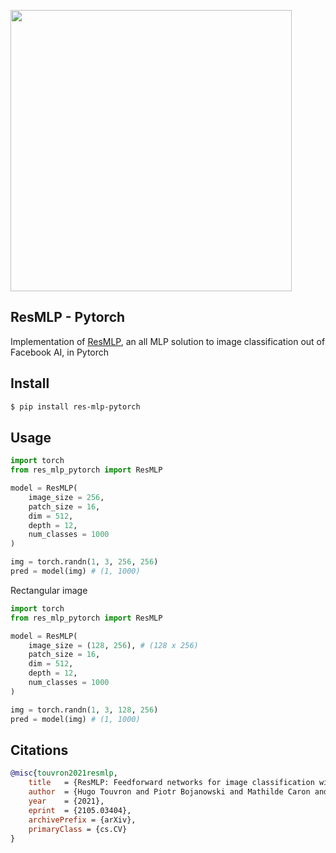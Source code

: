 <img src="./resmlp.png" width="450px"></img>

## ResMLP - Pytorch

Implementation of <a href="https://arxiv.org/abs/2105.03404">ResMLP</a>, an all MLP solution to image classification out of Facebook AI, in Pytorch

## Install

```bash
$ pip install res-mlp-pytorch
```

## Usage

```python
import torch
from res_mlp_pytorch import ResMLP

model = ResMLP(
    image_size = 256,
    patch_size = 16,
    dim = 512,
    depth = 12,
    num_classes = 1000
)

img = torch.randn(1, 3, 256, 256)
pred = model(img) # (1, 1000)
```

Rectangular image

```python
import torch
from res_mlp_pytorch import ResMLP

model = ResMLP(
    image_size = (128, 256), # (128 x 256)
    patch_size = 16,
    dim = 512,
    depth = 12,
    num_classes = 1000
)

img = torch.randn(1, 3, 128, 256)
pred = model(img) # (1, 1000)
```

## Citations

```bibtex
@misc{touvron2021resmlp,
    title   = {ResMLP: Feedforward networks for image classification with data-efficient training}, 
    author  = {Hugo Touvron and Piotr Bojanowski and Mathilde Caron and Matthieu Cord and Alaaeldin El-Nouby and Edouard Grave and Armand Joulin and Gabriel Synnaeve and Jakob Verbeek and Hervé Jégou},
    year    = {2021},
    eprint  = {2105.03404},
    archivePrefix = {arXiv},
    primaryClass = {cs.CV}
}
```
